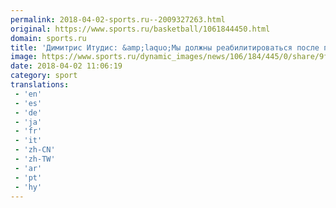 ```yaml
---
permalink: 2018-04-02-sports.ru--2009327263.html
original: https://www.sports.ru/basketball/1061844450.html
domain: sports.ru
title: 'Димитрис Итудис: &amp;laquo;Мы должны реабилитироваться после плохого выступления в Каунасе&amp;raquo;'
image: https://www.sports.ru/dynamic_images/news/106/184/445/0/share/9f54f5.png
date: 2018-04-02 11:06:19
category: sport
translations: 
 - 'en'
 - 'es'
 - 'de'
 - 'ja'
 - 'fr'
 - 'it'
 - 'zh-CN'
 - 'zh-TW'
 - 'ar'
 - 'pt'
 - 'hy'
---
```



